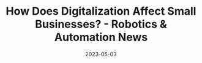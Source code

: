 ---
category:
- .nan
date: 2023-05-03
keyword_suggestion: ubuntu install docker
post_inspiration: https://roboticsandautomationnews.com/2023/04/17/how-does-digitalization-affect-small-businesses/67211/
silot_terms: digital automation
title: How Does Digitalization Affect Small Businesses? - Robotics &amp; <b>Automation</b>
  News
---